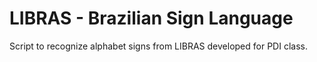 # LIBRAS - Brazilian Sign Language
Script to recognize alphabet signs from LIBRAS developed for PDI class.
